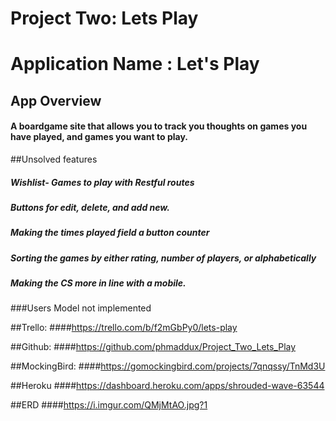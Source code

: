 # Project Two: Lets Play

# Application Name : Let's Play


## App Overview
#### A boardgame site that allows you to track you thoughts on games you have played, and games you want to play.

##Unsolved features
##### Wishlist- Games to play with Restful routes
##### Buttons for edit, delete, and add new.
##### Making the times played field a button counter
##### Sorting the games by either rating, number of players, or alphabetically
##### Making the CS more in line with a mobile.
###Users Model not implemented


##Trello:
####https://trello.com/b/f2mGbPy0/lets-play

##Github:
####https://github.com/phmaddux/Project_Two_Lets_Play

##MockingBird:
####https://gomockingbird.com/projects/7qnqssy/TnMd3U

##Heroku
####https://dashboard.heroku.com/apps/shrouded-wave-63544

##ERD
####https://i.imgur.com/QMjMtAO.jpg?1
